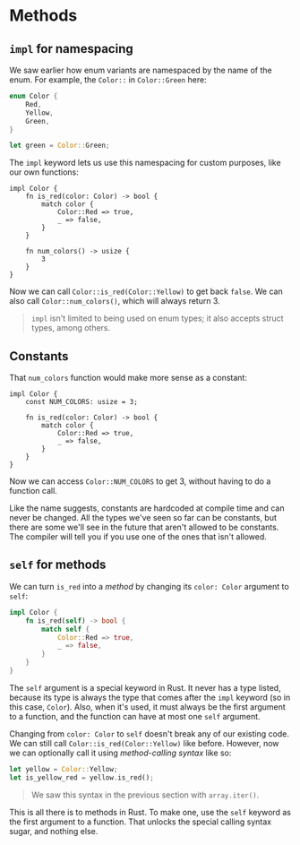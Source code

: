 # Methods

## `impl` for namespacing

We saw earlier how enum variants are namespaced by the name of the enum.
For example, the `Color::` in `Color::Green` here:

```rust
enum Color {
    Red,
    Yellow,
    Green,
}

let green = Color::Green;
```

The `impl` keyword lets us use this namespacing for custom purposes, like
our own functions:

```
impl Color {
    fn is_red(color: Color) -> bool {
        match color {
            Color::Red => true,
            _ => false,
        }
    }

    fn num_colors() -> usize {
        3
    }
}
```

Now we can call `Color::is_red(Color::Yellow)` to get back `false`.
We can also call `Color::num_colors()`, which will always return 3.

> `impl` isn't limited to being used on enum types; it also accepts struct 
> types, among others.

## Constants

That `num_colors` function would make more sense as a constant:

```
impl Color {
    const NUM_COLORS: usize = 3;

    fn is_red(color: Color) -> bool {
        match color {
            Color::Red => true,
            _ => false,
        }
    }
}
```

Now we can access `Color::NUM_COLORS` to get 3, without having to do a function
call.

Like the name suggests, constants are hardcoded at compile time and can never be 
changed. All the types we've seen so far can be constants, but there are some
we'll see in the future that aren't allowed to be constants. The compiler will
tell you if you use one of the ones that isn't allowed.

## `self` for methods

We can turn `is_red` into a *method* by changing its `color: Color` argument
to `self`:

```rust
impl Color {
    fn is_red(self) -> bool {
        match self {
            Color::Red => true,
            _ => false,
        }
    }
}
```

The `self` argument is a special keyword in Rust. It never has a type listed,
because its type is always the type that comes after the `impl` keyword (so
in this case, `Color`). Also, when it's used, it must always be the first
argument to a function, and the function can have at most one `self` argument.

Changing from `color: Color` to `self` doesn't break any of our existing code.
We can still call `Color::is_red(Color::Yellow)` like before. However, now
we can optionally call it using *method-calling syntax* like so:

```rust
let yellow = Color::Yellow;
let is_yellow_red = yellow.is_red();
```

> We saw this syntax in the previous section with `array.iter()`. 

This is all there is to methods in Rust. To make one, use the `self` keyword
as the first argument to a function. That unlocks the special calling syntax 
sugar, and nothing else.
